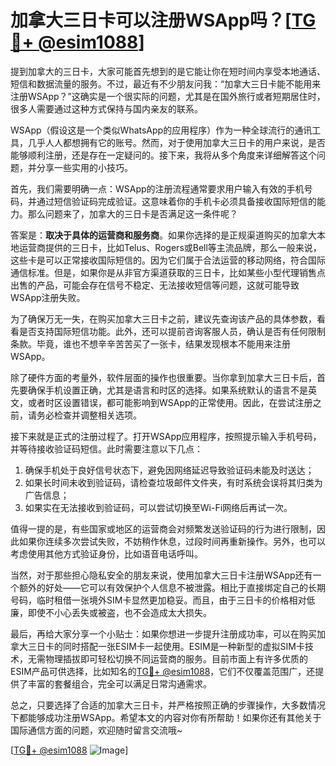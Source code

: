 # 加拿大三日卡可以注册WSApp吗？[[TG💪+ @esim1088](https://t.me/s/esim1088)]

提到加拿大的三日卡，大家可能首先想到的是它能让你在短时间内享受本地通话、短信和数据流量的服务。不过，最近有不少朋友问我：“加拿大三日卡能不能用来注册WSApp？”这确实是一个很实际的问题，尤其是在国外旅行或者短期居住时，很多人需要通过这种方式保持与国内亲友的联系。

WSApp（假设这是一个类似WhatsApp的应用程序）作为一种全球流行的通讯工具，几乎人人都想拥有它的账号。然而，对于使用加拿大三日卡的用户来说，是否能够顺利注册，还是存在一定疑问的。接下来，我将从多个角度来详细解答这个问题，并分享一些实用的小技巧。

首先，我们需要明确一点：WSApp的注册流程通常要求用户输入有效的手机号码，并通过短信验证码完成验证。这意味着你的手机卡必须具备接收国际短信的能力。那么问题来了，加拿大的三日卡是否满足这一条件呢？

答案是：**取决于具体的运营商和服务商**。如果你选择的是正规渠道购买的加拿大本地运营商提供的三日卡，比如Telus、Rogers或Bell等主流品牌，那么一般来说，这些卡是可以正常接收国际短信的。因为它们属于合法运营的移动网络，符合国际通信标准。但是，如果你是从非官方渠道获取的三日卡，比如某些小型代理销售点出售的产品，可能会存在信号不稳定、无法接收短信等问题，这就可能导致WSApp注册失败。

为了确保万无一失，在购买加拿大三日卡之前，建议先查询该产品的具体参数，看看是否支持国际短信功能。此外，还可以提前咨询客服人员，确认是否有任何限制条款。毕竟，谁也不想辛辛苦苦买了一张卡，结果发现根本不能用来注册WSApp。

除了硬件方面的考量外，软件层面的操作也很重要。当你拿到加拿大三日卡后，首先要确保手机设置正确，尤其是语言和时区的选择。如果系统默认的语言不是英文，或者时区设置错误，都可能影响到WSApp的正常使用。因此，在尝试注册之前，请务必检查并调整相关选项。

接下来就是正式的注册过程了。打开WSApp应用程序，按照提示输入手机号码，并等待接收验证码短信。此时需要注意以下几点：

1. 确保手机处于良好信号状态下，避免因网络延迟导致验证码未能及时送达；
2. 如果长时间未收到验证码，请检查垃圾邮件文件夹，有时系统会误将其归类为广告信息；
3. 如果实在无法接收到验证码，可以尝试切换至Wi-Fi网络后再试一次。

值得一提的是，有些国家或地区的运营商会对频繁发送验证码的行为进行限制，因此如果你连续多次尝试失败，不妨稍作休息，过段时间再重新操作。另外，也可以考虑使用其他方式验证身份，比如语音电话呼叫。

当然，对于那些担心隐私安全的朋友来说，使用加拿大三日卡注册WSApp还有一个额外的好处——它可以有效保护个人信息不被泄露。相比于直接绑定自己的长期号码，临时租借一张境外SIM卡显然更加稳妥。而且，由于三日卡的价格相对低廉，即使不小心丢失或被盗，也不会造成太大损失。

最后，再给大家分享一个小贴士：如果你想进一步提升注册成功率，可以在购买加拿大三日卡的同时搭配一张ESIM卡一起使用。ESIM是一种新型的虚拟SIM卡技术，无需物理插拔即可轻松切换不同运营商的服务。目前市面上有许多优质的ESIM产品可供选择，比如知名的[TG💪+ @esim1088](https://t.me/s/esim1088)，它们不仅覆盖范围广，还提供了丰富的套餐组合，完全可以满足日常沟通需求。

总之，只要选择了合适的加拿大三日卡，并严格按照正确的步骤操作，大多数情况下都能够成功注册WSApp。希望本文的内容对你有所帮助！如果你还有其他关于国际通信方面的问题，欢迎随时留言交流哦~

[[TG💪+ @esim1088](https://t.me/s/esim1088) ![Image](https://i.postimg.cc/4NQfJmqS/Snipaste-2025-05-13-00-14-12.png)]